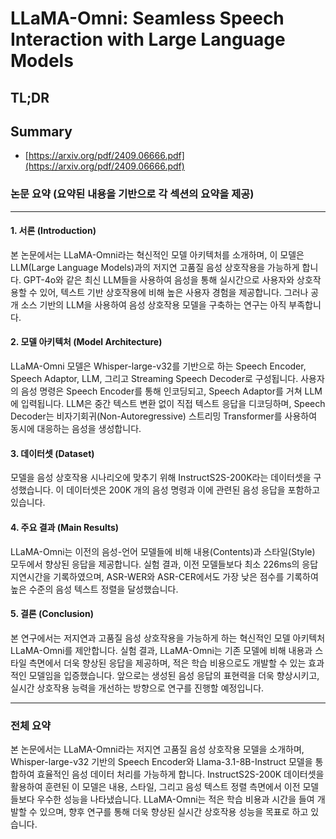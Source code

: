 # LLaMA-Omni: Seamless Speech Interaction with Large Language Models
## TL;DR
## Summary
- [https://arxiv.org/pdf/2409.06666.pdf](https://arxiv.org/pdf/2409.06666.pdf)

### 논문 요약 (요약된 내용을 기반으로 각 섹션의 요약을 제공)
---

#### 1. 서론 (Introduction)
본 논문에서는 LLaMA-Omni라는 혁신적인 모델 아키텍처를 소개하며, 이 모델은 LLM(Large Language Models)과의 저지연 고품질 음성 상호작용을 가능하게 합니다. GPT-4o와 같은 최신 LLM들을 사용하여 음성을 통해 실시간으로 사용자와 상호작용할 수 있어, 텍스트 기반 상호작용에 비해 높은 사용자 경험을 제공합니다. 그러나 공개 소스 기반의 LLM을 사용하여 음성 상호작용 모델을 구축하는 연구는 아직 부족합니다.

#### 2. 모델 아키텍처 (Model Architecture)
LLaMA-Omni 모델은 Whisper-large-v32를 기반으로 하는 Speech Encoder, Speech Adaptor, LLM, 그리고 Streaming Speech Decoder로 구성됩니다. 사용자의 음성 명령은 Speech Encoder를 통해 인코딩되고, Speech Adaptor를 거쳐 LLM에 입력됩니다. LLM은 중간 텍스트 변환 없이 직접 텍스트 응답을 디코딩하며, Speech Decoder는 비자기회귀(Non-Autoregressive) 스트리밍 Transformer를 사용하여 동시에 대응하는 음성을 생성합니다.

#### 3. 데이터셋 (Dataset)
모델을 음성 상호작용 시나리오에 맞추기 위해 InstructS2S-200K라는 데이터셋을 구성했습니다. 이 데이터셋은 200K 개의 음성 명령과 이에 관련된 음성 응답을 포함하고 있습니다.

#### 4. 주요 결과 (Main Results)
LLaMA-Omni는 이전의 음성-언어 모델들에 비해 내용(Contents)과 스타일(Style) 모두에서 향상된 응답을 제공합니다. 실험 결과, 이전 모델들보다 최소 226ms의 응답 지연시간을 기록하였으며, ASR-WER와 ASR-CER에서도 가장 낮은 점수를 기록하여 높은 수준의 음성 텍스트 정렬을 달성했습니다.

#### 5. 결론 (Conclusion)
본 연구에서는 저지연과 고품질 음성 상호작용을 가능하게 하는 혁신적인 모델 아키텍처 LLaMA-Omni를 제안합니다. 실험 결과, LLaMA-Omni는 기존 모델에 비해 내용과 스타일 측면에서 더욱 향상된 응답을 제공하며, 적은 학습 비용으로도 개발할 수 있는 효과적인 모델임을 입증했습니다. 앞으로는 생성된 음성 응답의 표현력을 더욱 향상시키고, 실시간 상호작용 능력을 개선하는 방향으로 연구를 진행할 예정입니다.

---

### 전체 요약
본 논문에서는 LLaMA-Omni라는 저지연 고품질 음성 상호작용 모델을 소개하며, Whisper-large-v32 기반의 Speech Encoder와 Llama-3.1-8B-Instruct 모델을 통합하여 효율적인 음성 데이터 처리를 가능하게 합니다. InstructS2S-200K 데이터셋을 활용하여 훈련된 이 모델은 내용, 스타일, 그리고 음성 텍스트 정렬 측면에서 이전 모델들보다 우수한 성능을 나타냈습니다. LLaMA-Omni는 적은 학습 비용과 시간을 들여 개발할 수 있으며, 향후 연구를 통해 더욱 향상된 실시간 상호작용 성능을 목표로 하고 있습니다.